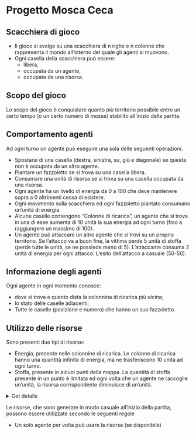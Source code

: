 # Progetto Mosca Ceca

## Scacchiera di gioco

- Il gioco si svolge su una scacchiera di n righe e n colonne che rappresenta il mondo all’interno del quale gli agenti si muovono.
- Ogni casella della scacchiera può essere:
    - libera,
    - occupata da un agente,
    - occupata da una risorsa.

## Scopo del gioco

Lo scopo del gioco è conquistare quanto più territorio possibile entro un certo tempo (o un certo numero di mosse) stabilito all’inizio della partita.

## Comportamento agenti

Ad ogni turno un agente può eseguire una sola delle seguenti operazioni.
- Spostarsi di una casella (destra, sinistra, su, giù e diagonale) se questa non è occupata da un altro agente.
- Piantare un fazzoletto se si trova su una casella libera.
- Consumare una unità di risorsa se si trova su una casella occupata da una risorsa.
- Ogni agente ha un livello di energia da 0 a 100 che deve mantenere sopra a 0 altrimenti cessa di esistere.
- Ogni movimento sulla scacchiera ed ogni fazzoletto piantato consumano un’unità di energia.
- Alcune caselle contengono “Colonne di ricarica”, un agente che si trova in una di esse aumenta di 10 unità la sua energia ad ogni turno (fino a  raggiungere un massimo di 100).
- Un agente può attaccare un altro agente che si trovi su un proprio territorio. Se l’attacco va a buon fine, la vittima perde 5 unità di stoffa (perde tutte le unità, se ne possiede meno di 5). L’attaccante consuma 2 unità di energia per ogni attacco. L’esito dell’attacco a casuale (50-50).

## Informazione degli agenti
Ogni agente in ogni momento conosce:
- dove si trova e quanto dista la colonnina di ricarica più vicina;
- lo stato delle caselle adiacenti;
- Tutte le caselle (posizione e numero) che hanno un suo fazzoletto.

## Utilizzo delle risorse
Sono presenti due tipi di risorse:
- Energia, presente nelle colonnine di ricarica. Le colonne di ricarica hanno una quantità infinita di energia, ma ne trasferiscono 10 unità ad ogni turno.
- Stoffa, presente in alcuni punti della mappa. La quantità di stoffa presente in un punto è limitata ed ogni volta che un agente ne raccoglie un’unità, la risorsa corrispondente diminuisce di un’unità.
<details><summary>Get details</summary>
Per poter piantare un fazzoletto è necessario avere 4 unità di stoffa, se c’è un’altra bandiera in una casella adiacente, altrimenti ne servono 8 unità. Una volta piantato un fazzoletto, le unità di stoffa dell’agente diminuiscono di un numero di unità corrispondente a quello necessario per posizionare la bandiera.
</details>

Le risorse, che sono generate in modo casuale all’inizio della partita, possono essere utilizzate secondo le seguenti regole
- Un solo agente per volta può usare la risorsa (se disponibile)
